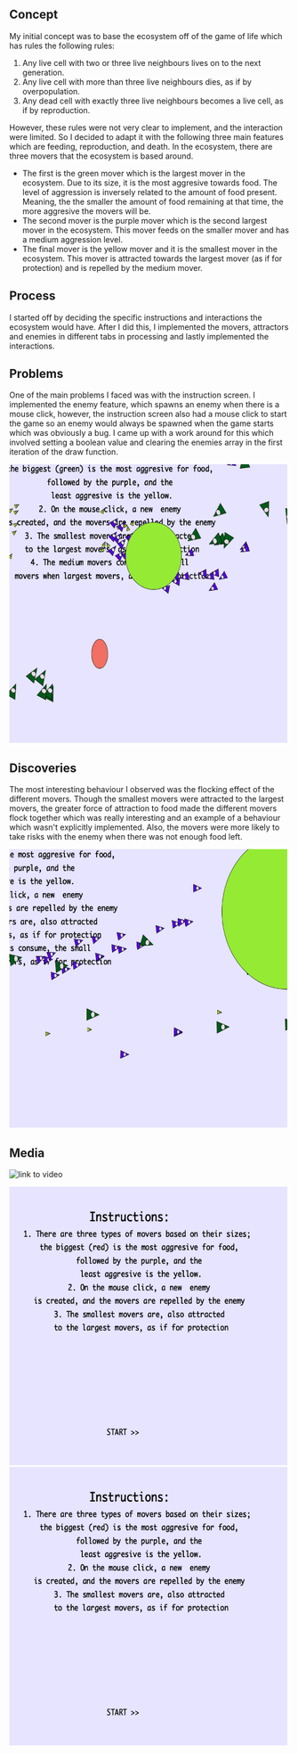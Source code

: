 ## Concept
My initial concept was to base the ecosystem off of the game of life which has rules the following rules: 
1. Any live cell with two or three live neighbours lives on to the next generation.
2. Any live cell with more than three live neighbours dies, as if by overpopulation.
3. Any dead cell with exactly three live neighbours becomes a live cell, as if by reproduction.

However, these rules were not very clear to implement, and the interaction were limited. So I decided to adapt it with the following three main features which are feeding, reproduction, and death. In the ecosystem, there are three movers that the ecosystem is based around. 

- The first is the green mover which is the largest mover in the ecosystem. Due to its size, it is the most aggresive towards food. The level of aggression is inversely related to the amount of food present. Meaning, the the smaller the amount of food remaining at that time, the more aggresive the movers will be. 
- The second mover is the purple mover which is the second largest mover in the ecosystem. This mover feeds on the smaller mover and has a medium aggression level. 
- The final mover is the yellow mover and it is the smallest mover in the ecosystem. This mover is attracted towards the largest mover (as if for protection) and is repelled by the medium mover.

## Process
I started off by deciding the specific instructions and interactions the ecosystem would have. After I did this, I implemented the movers, attractors and enemies in different tabs in processing and lastly implemented the interactions. 

## Problems
One of the main problems I faced was with the instruction screen. I implemented the enemy feature, which spawns an enemy when there is a mouse click, however, the instruction screen also had a mouse click to start the game so an enemy would always be spawned when the game starts which was obviously a bug. I came up with a work around for this which involved setting a boolean value and clearing the enemies array in the first iteration of the draw function. 


<img src="sc1.png" width="500" height="500">
  

## Discoveries
The most interesting behaviour I observed was the flocking effect of the different movers. Though the smallest movers were attracted to the largest movers, the greater force of attraction to food made the different movers flock together which was really interesting and an example of a behaviour which wasn't explicitly implemented. Also, the movers were more likely to take risks with the enemy when there was not enough food left.

<img src="sc2.png" width="500" height="500">

## Media

![link to video]()

<img src="sc3.png" width="500" height="500" style="display: inline">

<img src="sc3.png" width="500" height="500" style="display: inline">

